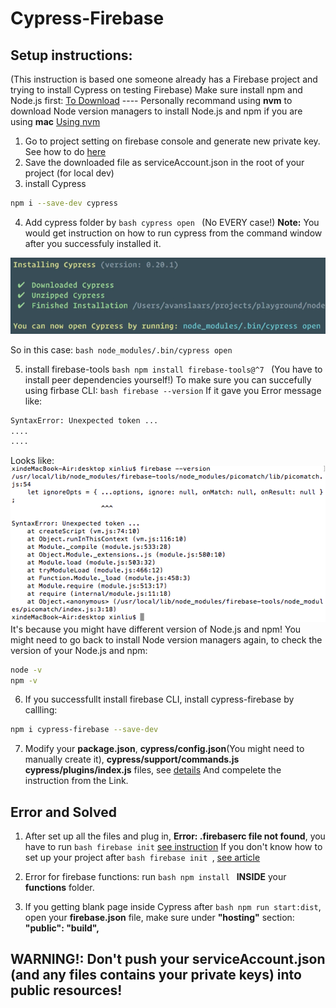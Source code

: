 # Cypress-Firebase

## Setup instructions:
(This instruction is based one someone already has a Firebase project and trying to install Cypress on testing Firebase)
Make sure install npm and Node.js first: [To Download](https://docs.npmjs.com/downloading-and-installing-node-js-and-npm)
---- Personally recommand using **nvm** to download Node version managers to install Node.js and npm if you are using **mac**
[Using nvm](https://github.com/nvm-sh/nvm)

1. Go to project setting on firebase console and generate new private key. See how to do [here](https://sites.google.com/site/scriptsexamples/new-connectors-to-google-services/firebase/tutorials/authenticate-with-a-service-account)
2. Save the downloaded file as serviceAccount.json in the root of your project (for local dev)
3. install Cypress
```bash
npm i --save-dev cypress
```
4. Add cypress folder by ```bash cypress open ``` (No EVERY case!)
**Note:** You would get instruction on how to run cypress from the command window after you successfuly installed it.
<img src="images/installedCy.png" />

So in this case: ```bash node_modules/.bin/cypress open```

5. install firebase-tools
```bash npm install firebase-tools@^7 ``` (You have to install peer dependencies yourself!)
To make sure you can succefully using firbase CLI:
```bash firebase --version```
If it gave you Error message like:
```bash
SyntaxError: Unexpected token ...
....
....
```
Looks like:
<img src="images/errorMessage.png" />
It's because you might have different version of Node.js and npm! You might need to go back to install Node version managers again, to check the version of your Node.js and npm:
```bash
node -v
npm -v
```
6. If you successfullt install firebase CLI, install cypress-firebase by callling:
```bash
npm i cypress-firebase --save-dev
```
7. Modify your **package.json**, **cypress/config.json**(You might need to manually create it), **cypress/support/commands.js** **cypress/plugins/index.js** files, see [details](https://github.com/prescottprue/cypress-firebase#folders)
And compelete the instruction from the Link.
## Error and Solved
1. After set up all the files and plug in, **Error: .firebaserc file not found**, you have to run ```bash firebase init```
[see instruction](https://firebase.google.com/docs/cli)
If you don't know how to set up your project after ```bash firebase init ```, [see article](https://medium.com/google-developer-experts/deploy-your-app-to-firebase-in-seconds-b3a9a37dff47)

2. Error for firebase functions: run ```bash npm install ``` **INSIDE** your **functions** folder.
3. If you getting blank page inside Cypress after ```bash npm run start:dist```, open your **firebase.json** file, make sure under **"hosting"** section: **"public": "build",**

## **WARNING!:** Don't push your **serviceAccount.json** (and any files contains your private keys) into public resources! 
